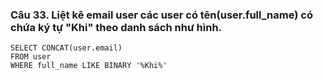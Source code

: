 ### Câu 33. Liệt kê email user các user có tên(user.full_name) có chứa ký tự "Khi" theo danh sách như hình.
```
SELECT CONCAT(user.email)
FROM user
WHERE full_name LIKE BINARY '%Khi%'
```